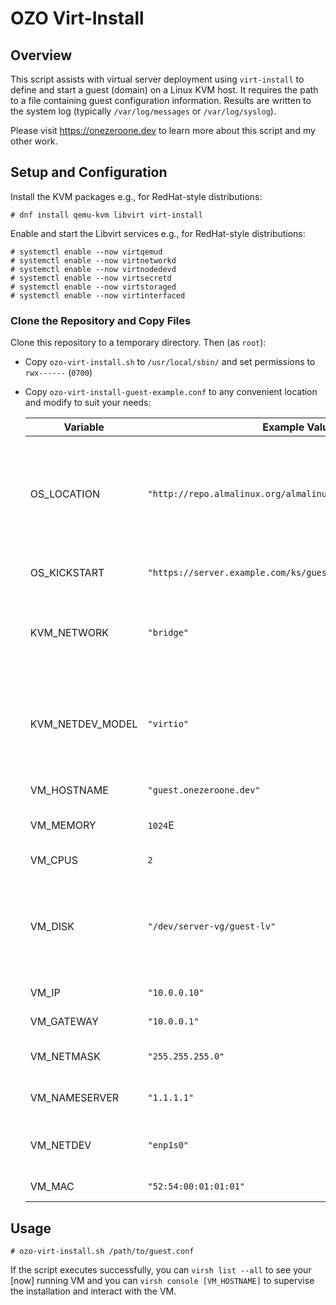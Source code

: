 # OZO Virt-Install

## Overview
This script assists with virtual server deployment using `virt-install` to define and start a guest (domain) on a Linux KVM host. It requires the path to a file containing guest configuration information. Results are written to the system log (typically `/var/log/messages` or `/var/log/syslog`).

Please visit https://onezeroone.dev to learn more about this script and my other work.

## Setup and Configuration

Install the KVM packages e.g., for RedHat-style distributions:

```
# dnf install qemu-kvm libvirt virt-install
```

Enable and start the Libvirt services e.g., for RedHat-style distributions:

```
# systemctl enable --now virtqemud
# systemctl enable --now virtnetworkd
# systemctl enable --now virtnodedevd
# systemctl enable --now virtsecretd
# systemctl enable --now virtstoraged
# systemctl enable --now virtinterfaced
```

### Clone the Repository and Copy Files

Clone this repository to a temporary directory. Then (as `root`):

- Copy `ozo-virt-install.sh` to `/usr/local/sbin/` and set permissions to `rwx------` (`0700`)
- Copy `ozo-virt-install-guest-example.conf` to any convenient location and modify to suit your needs:

  |Variable|Example Value|Required|Description|
  |--------|-------------|--------|-----------|
  |OS_LOCATION|`"http://repo.almalinux.org/almalinux/9.1/BaseOS/x86_64/os/"`|TRUE|Path to AlmaLinux repository containing `initrd`, `vmlinuz`, and installation packages|
  |OS_KICKSTART|`"https://server.example.com/ks/guest.onezeroone.dev-ks.cfg"`|TRUE|Path to the guest kickstrt|
  KVM_NETWORK|`"bridge"`|TRUE|KVM network to use for the guest network connection|
  |KVM_NETDEV_MODEL|`"virtio"`|TRUE|KVM network device model to use for the guest network connection|
  |VM_HOSTNAME|`"guest.onezeroone.dev"`|TRUE|Guest hostname|
  |VM_MEMORY|`1024`E|Guest memory in MB|
  |VM_CPUS|`2`|TRUE|Guest CPU count|
  |VM_DISK|`"/dev/server-vg/guest-lv"`|TRUE|Block device to use as the guest disk (appears to the guest as `/dev/vda`)|
  |VM_IP|`"10.0.0.10"`|TRUE|Guest IP address|
  |VM_GATEWAY|`"10.0.0.1"`|TRUE|Guest IP gateway|
  |VM_NETMASK|`"255.255.255.0"`|TRUE|Guest IP subnet mask|
  |VM_NAMESERVER|`"1.1.1.1"`|TRUE|Guest DNS server address|
  |VM_NETDEV|`"enp1s0"`|TRUE|Guest network device name|
  |VM_MAC|`"52:54:00:01:01:01"`|FALSE|Guest MAC address|
  
## Usage

```
# ozo-virt-install.sh /path/to/guest.conf
```

If the script executes successfully, you can `virsh list --all` to see your \[now\] running VM and you can `virsh console [VM_HOSTNAME]` to supervise the installation and interact with the VM.
